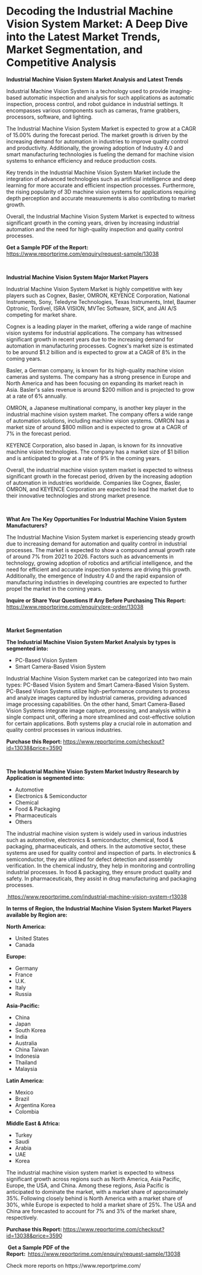<p><h1>Decoding the Industrial Machine Vision System Market: A Deep Dive into the Latest Market Trends, Market Segmentation, and Competitive Analysis</h1></p><p><strong>Industrial Machine Vision System Market Analysis and Latest Trends</strong></p>
<p><p>Industrial Machine Vision System is a technology used to provide imaging-based automatic inspection and analysis for such applications as automatic inspection, process control, and robot guidance in industrial settings. It encompasses various components such as cameras, frame grabbers, processors, software, and lighting.</p><p>The Industrial Machine Vision System Market is expected to grow at a CAGR of 15.00% during the forecast period. The market growth is driven by the increasing demand for automation in industries to improve quality control and productivity. Additionally, the growing adoption of Industry 4.0 and smart manufacturing technologies is fueling the demand for machine vision systems to enhance efficiency and reduce production costs.</p><p>Key trends in the Industrial Machine Vision System Market include the integration of advanced technologies such as artificial intelligence and deep learning for more accurate and efficient inspection processes. Furthermore, the rising popularity of 3D machine vision systems for applications requiring depth perception and accurate measurements is also contributing to market growth.</p><p>Overall, the Industrial Machine Vision System Market is expected to witness significant growth in the coming years, driven by increasing industrial automation and the need for high-quality inspection and quality control processes.</p></p>
<p><strong>Get a Sample PDF of the Report:&nbsp;</strong> <a href="https://www.reportprime.com/enquiry/request-sample/13038">https://www.reportprime.com/enquiry/request-sample/13038</a></p>
<p>&nbsp;</p>
<p><strong>Industrial Machine Vision System Major Market Players</strong></p>
<p><p>Industrial Machine Vision System Market is highly competitive with key players such as Cognex, Basler, OMRON, KEYENCE Corporation, National Instruments, Sony, Teledyne Technologies, Texas Instruments, Intel, Baumer Optronic, Tordivel, ISRA VISION, MVTec Software, SICK, and JAI A/S competing for market share.</p><p>Cognex is a leading player in the market, offering a wide range of machine vision systems for industrial applications. The company has witnessed significant growth in recent years due to the increasing demand for automation in manufacturing processes. Cognex's market size is estimated to be around $1.2 billion and is expected to grow at a CAGR of 8% in the coming years.</p><p>Basler, a German company, is known for its high-quality machine vision cameras and systems. The company has a strong presence in Europe and North America and has been focusing on expanding its market reach in Asia. Basler's sales revenue is around $200 million and is projected to grow at a rate of 6% annually.</p><p>OMRON, a Japanese multinational company, is another key player in the industrial machine vision system market. The company offers a wide range of automation solutions, including machine vision systems. OMRON has a market size of around $800 million and is expected to grow at a CAGR of 7% in the forecast period.</p><p>KEYENCE Corporation, also based in Japan, is known for its innovative machine vision technologies. The company has a market size of $1 billion and is anticipated to grow at a rate of 9% in the coming years.</p><p>Overall, the industrial machine vision system market is expected to witness significant growth in the forecast period, driven by the increasing adoption of automation in industries worldwide. Companies like Cognex, Basler, OMRON, and KEYENCE Corporation are expected to lead the market due to their innovative technologies and strong market presence.</p></p>
<p>&nbsp;</p>
<p><strong>What Are The Key Opportunities For Industrial Machine Vision System Manufacturers?</strong></p>
<p><p>The Industrial Machine Vision System market is experiencing steady growth due to increasing demand for automation and quality control in industrial processes. The market is expected to show a compound annual growth rate of around 7% from 2021 to 2026. Factors such as advancements in technology, growing adoption of robotics and artificial intelligence, and the need for efficient and accurate inspection systems are driving this growth. Additionally, the emergence of Industry 4.0 and the rapid expansion of manufacturing industries in developing countries are expected to further propel the market in the coming years.</p></p>
<p><strong>Inquire or Share Your Questions If Any Before Purchasing This Report:</strong> <a href="https://www.reportprime.com/enquiry/pre-order/13038">https://www.reportprime.com/enquiry/pre-order/13038</a></p>
<p>&nbsp;</p>
<p><strong>Market Segmentation</strong></p>
<p><strong>The Industrial Machine Vision System Market Analysis by types is segmented into:</strong></p>
<p><ul><li>PC-Based Vision System</li><li>Smart Camera-Based Vision System</li></ul></p>
<p><p>Industrial Machine Vision System market can be categorized into two main types: PC-Based Vision System and Smart Camera-Based Vision System. PC-Based Vision Systems utilize high-performance computers to process and analyze images captured by industrial cameras, providing advanced image processing capabilities. On the other hand, Smart Camera-Based Vision Systems integrate image capture, processing, and analysis within a single compact unit, offering a more streamlined and cost-effective solution for certain applications. Both systems play a crucial role in automation and quality control processes in various industries.</p></p>
<p><strong>Purchase this Report:&nbsp;</strong><a href="https://www.reportprime.com/checkout?id=13038&price=3590">https://www.reportprime.com/checkout?id=13038&price=3590</a></p>
<p>&nbsp;</p>
<p><strong>The Industrial Machine Vision System Market Industry Research by Application is segmented into:</strong></p>
<p><ul><li>Automotive</li><li>Electronics & Semiconductor</li><li>Chemical</li><li>Food & Packaging</li><li>Pharmaceuticals</li><li>Others</li></ul></p>
<p><p>The industrial machine vision system is widely used in various industries such as automotive, electronics & semiconductor, chemical, food & packaging, pharmaceuticals, and others. In the automotive sector, these systems are used for quality control and inspection of parts. In electronics & semiconductor, they are utilized for defect detection and assembly verification. In the chemical industry, they help in monitoring and controlling industrial processes. In food & packaging, they ensure product quality and safety. In pharmaceuticals, they assist in drug manufacturing and packaging processes.</p></p>
<p><a href="https://www.reportprime.com/industrial-machine-vision-system-r13038">&nbsp;https://www.reportprime.com/industrial-machine-vision-system-r13038</a></p>
<p><strong>In terms of Region, the Industrial Machine Vision System Market Players available by Region are:</strong></p>
<p>
    <p> <strong> North America: </strong>
        <ul>
            <li>United States</li>
            <li>Canada</li>
        </ul>
        </p> 
    <p> <strong> Europe: </strong>
        <ul>
            <li>Germany</li>
            <li>France</li>
            <li>U.K.</li>
            <li>Italy</li>
            <li>Russia</li>
        </ul>
        </p> 
    <p> <strong> Asia-Pacific: </strong>
        <ul>
            <li>China</li>
            <li>Japan</li>
            <li>South Korea</li>
            <li>India</li>
            <li>Australia</li>
            <li>China Taiwan</li>
            <li>Indonesia</li>
            <li>Thailand</li>
            <li>Malaysia</li>
        </ul>
        </p> 
    <p> <strong> Latin America: </strong>
        <ul>
            <li>Mexico</li>
            <li>Brazil</li>
            <li>Argentina Korea</li>
            <li>Colombia</li>
        </ul>
        </p> 
    <p> <strong> Middle East & Africa: </strong>
        <ul>
            <li>Turkey</li>
            <li>Saudi</li>
            <li>Arabia</li>
            <li>UAE</li>
            <li>Korea</li>
        </ul>
    </p>
    </p>
<p><p>The industrial machine vision system market is expected to witness significant growth across regions such as North America, Asia Pacific, Europe, the USA, and China. Among these regions, Asia Pacific is anticipated to dominate the market, with a market share of approximately 35%. Following closely behind is North America with a market share of 30%, while Europe is expected to hold a market share of 25%. The USA and China are forecasted to account for 7% and 3% of the market share, respectively.</p></p>
<p><strong>Purchase this Report: </strong><a href="https://www.reportprime.com/checkout?id=13038&price=3590">https://www.reportprime.com/checkout?id=13038&price=3590</a></p>
<p>&nbsp;<strong>Get a Sample PDF of the Report:&nbsp;&nbsp;</strong><a href="https://www.reportprime.com/enquiry/request-sample/13038">https://www.reportprime.com/enquiry/request-sample/13038</a></p>
<p><strong></strong></p>
<p>Check more reports on https://www.reportprime.com/</p>